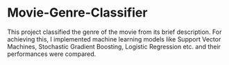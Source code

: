 # Movie-Genre-Classifier
This project classified the genre of the movie from its brief description. For achieving this, I implemented machine learning models like Support Vector Machines, Stochastic Gradient Boosting, Logistic Regression etc. and their performances were compared.
